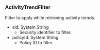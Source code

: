 ### ActivityTrendFilter
Filter to apply while retrieving activity trends.

- sid: System.String
  - Security identifier to filter.
- policyId: System.String
  - Policy ID to filter.
